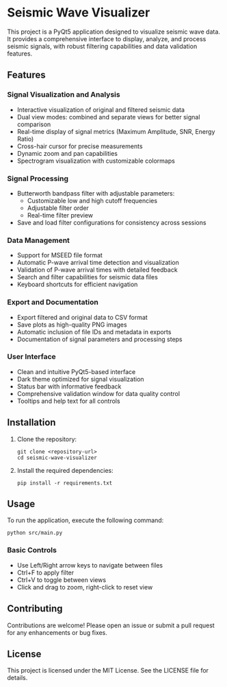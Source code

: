 # Seismic Wave Visualizer

This project is a PyQt5 application designed to visualize seismic wave data. It provides a comprehensive interface to display, analyze, and process seismic signals, with robust filtering capabilities and data validation features.

## Features

### Signal Visualization and Analysis
- Interactive visualization of original and filtered seismic data
- Dual view modes: combined and separate views for better signal comparison
- Real-time display of signal metrics (Maximum Amplitude, SNR, Energy Ratio)
- Cross-hair cursor for precise measurements
- Dynamic zoom and pan capabilities
- Spectrogram visualization with customizable colormaps

### Signal Processing
- Butterworth bandpass filter with adjustable parameters:
  - Customizable low and high cutoff frequencies
  - Adjustable filter order
  - Real-time filter preview
- Save and load filter configurations for consistency across sessions

### Data Management
- Support for MSEED file format
- Automatic P-wave arrival time detection and visualization
- Validation of P-wave arrival times with detailed feedback
- Search and filter capabilities for seismic data files
- Keyboard shortcuts for efficient navigation

### Export and Documentation
- Export filtered and original data to CSV format
- Save plots as high-quality PNG images
- Automatic inclusion of file IDs and metadata in exports
- Documentation of signal parameters and processing steps

### User Interface
- Clean and intuitive PyQt5-based interface
- Dark theme optimized for signal visualization
- Status bar with informative feedback
- Comprehensive validation window for data quality control
- Tooltips and help text for all controls

## Installation

1. Clone the repository:
   ```
   git clone <repository-url>
   cd seismic-wave-visualizer
   ```

2. Install the required dependencies:
   ```
   pip install -r requirements.txt
   ```

## Usage

To run the application, execute the following command:
```
python src/main.py
```

### Basic Controls
- Use Left/Right arrow keys to navigate between files
- Ctrl+F to apply filter
- Ctrl+V to toggle between views
- Click and drag to zoom, right-click to reset view

## Contributing

Contributions are welcome! Please open an issue or submit a pull request for any enhancements or bug fixes.

## License

This project is licensed under the MIT License. See the LICENSE file for details.